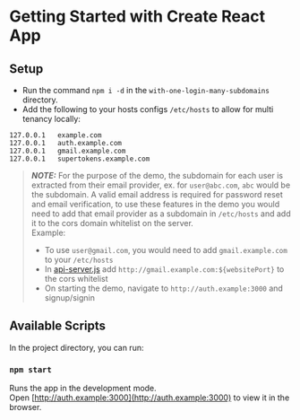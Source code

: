# Getting Started with Create React App

## Setup

-   Run the command `npm i -d` in the `with-one-login-many-subdomains` directory.
-   Add the following to your hosts configs `/etc/hosts` to allow for multi tenancy locally:

```
127.0.0.1   example.com
127.0.0.1   auth.example.com
127.0.0.1   gmail.example.com
127.0.0.1   supertokens.example.com
```

> **_NOTE:_** For the purpose of the demo, the subdomain for each user is extracted from their email provider, ex. for `user@abc.com`, `abc` would be the subdomain. A valid email address is required for password reset and email verification, to use these features in the demo you would need to add that email provider as a subdomain in `/etc/hosts` and add it to the cors domain whitelist on the server.  
> Example:
>
> -   To use `user@gmail.com`, you would need to add `gmail.example.com` to your `/etc/hosts`
> -   In [api-server.js](./api-server.js) add `http://gmail.example.com:${websitePort}` to the cors whitelist
> -   On starting the demo, navigate to `http://auth.example:3000` and signup/signin

## Available Scripts

In the project directory, you can run:

### `npm start`

Runs the app in the development mode.\
Open [http://auth.example:3000](http://auth.example:3000) to view it in the browser.
